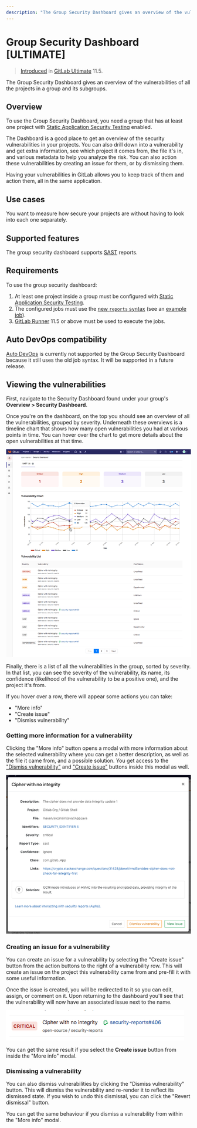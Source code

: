```yaml
---
description: "The Group Security Dashboard gives an overview of the vulnerabilities of all the projects in a group and its subgroups."
---
```


# Group Security Dashboard **[ULTIMATE]**

> [Introduced](https://gitlab.com/gitlab-org/gitlab-ee/issues/6709) in
  [GitLab Ultimate](https://about.gitlab.com/pricing) 11.5.

The Group Security Dashboard gives an overview of the vulnerabilities of all the
projects in a group and its subgroups.

## Overview

To use the Group Security Dashboard, you need a group that has at least one
project with [Static Application Security Testing](../../project/merge_requests/sast.md)
enabled.

The Dashboard is a good place to get an overview of the security vulnerabilities in your projects.
You can also drill down into a vulnerability and get extra information, see which
project it comes from, the file it's in, and various metadata to help you analyze
the risk. You can also action these vulnerabilities by creating an issue for them, or by dismissing them.

Having your vulnerabilities in GitLab allows you to keep track of them and action them, all in the same application.

## Use cases

You want to measure how secure your projects are without having to look into
each one separately.

## Supported features

The group security dashboard supports [SAST](../../project/merge_requests/sast.md) reports.

## Requirements

To use the group security dashboard:

1. At least one project inside a group must be configured with
   [Static Application Security Testing](../../project/merge_requests/sast.md).
2. The configured jobs must use the [new `reports` syntax](../../../ci/yaml/README.md#artifactsreports) (see an [example job](../../../ci/examples/sast.md)).
3. [GitLab Runner](https://docs.gitlab.com/runner/) 11.5 or above must be used to execute the jobs.

## Auto DevOps compatibility

[Auto DevOps](../../../topics/autodevops/index.md) is currently not supported by
the Group Security Dashboard because it still uses the old job syntax. It will
be supported in a future release.

## Viewing the vulnerabilities

First, navigate to the Security Dashboard found under your group's
**Overview > Security Dashboard**.

Once you're on the dashboard, on the top you should see an overview of all the
vulnerabilities, grouped by severity. Underneath these overviews is a timeline
chart that shows how many open vulnerabilities you had at various points in time.
You can hover over the chart to get more details about the open vulnerabilities
at that time.

![dashboard with action buttons and metrics](img/dashboard.png)

Finally, there is a list of all the vulnerabilities in the group, sorted by severity.
In that list, you can see the severity of the vulnerability, its name, its
confidence (likelihood of the vulnerability to be a positive one), and the project
it's from.

If you hover over a row, there will appear some actions you can take:

- "More info"
- "Create issue"
- "Dismiss vulnerability"

### Getting more information for a vulnerability

Clicking the "More info" button opens a modal with more information about the
selected vulnerability where you can get a better description, as well as the
file it came from, and a possible solution. You get access to the
["Dismiss vulnerability"](#dismissing-a-vulnerability) and
["Create issue"](#creating-an-issue-for-a-vulnerability) buttons inside this
modal as well.

![more info modal](img/modal.png)

### Creating an issue for a vulnerability

You can create an issue for a vulnerability by selecting the "Create issue"
button from the action buttons to the right of a vulnerability row.
This will create an issue on the project this vulnerability came from and pre-fill
it with some useful information.

Once the issue is created, you will be redirected to it so you can edit, assign,
or comment on it. Upon returning to the dashboard you'll see that the vulnerability
will now have an associated issue next to the name.

![linked issue](img/issue.png)

You can get the same result if you select the **Create issue** button from inside
the "More info" modal.

### Dismissing a vulnerability

You can also dismiss vulnerabilities by clicking the "Dismiss vulnerability" button.
This will dismiss the vulnerability and re-render it to reflect its dismissed state.
If you wish to undo this dismissal, you can click the "Revert dismissal" button.

You can get the same behaviour if you dismiss a vulnerability from within the
"More info" modal.
